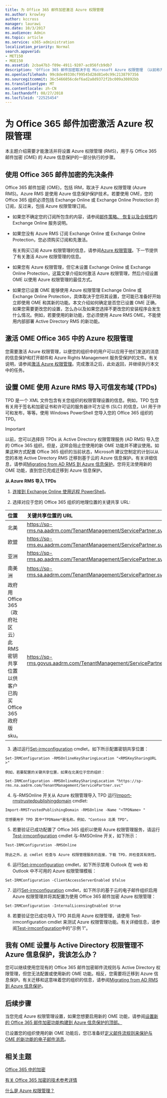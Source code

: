```yaml
---
title: 为 Office 365 邮件加密激活 Azure 权限管理
ms.author: krowley
author: kccross
manager: laurawi
ms.date: 10/3/2017
ms.audience: Admin
ms.topic: article
ms.service: o365-administration
localization_priority: Normal
search.appverid:
- MET150
- MOE150
ms.assetid: 2cba47b3-f09e-4911-9207-ac056fcb9db7
description: 'Office 365 邮件加密取决于在 Microsoft Azure 权限管理 （以前称为 Windows Azure Active Directory 权限管理）。 '
ms.openlocfilehash: 99c8de49330cf99545d28d81e0c99c2138797356
ms.sourcegitcommit: 36c5466056cdef6ad2a8d9372f2bc009a30892bb
ms.translationtype: MT
ms.contentlocale: zh-CN
ms.lasthandoff: 08/27/2018
ms.locfileid: "22525454"
---
```

# <a name="set-up-azure-rights-management-for-office-365-message-encryption"></a>为 Office 365 邮件加密激活 Azure 权限管理

本主题介绍需要才能激活并将设置 Azure 权限管理 (RMS)，用于与 Office 365 邮件加密 (OME) 的 Azure 信息保护的一部分执行的步骤。
  
## <a name="prerequisites-for-using-office-365-message-encryption"></a>使用 Office 365 邮件加密的先决条件
<a name="warmprereqs"> </a>

Office 365 邮件加密 (OME)，包括 IRM，取决于 Azure 权限管理 (Azure RMS)。Azure RMS 是使用 Azure 信息保护保护技术。若要使用 OME，您的 Office 365 组织必须包括 Exchange Online 或 Exchange Online Protection 的订阅，反过来，包括 Azure 权限管理订阅。
  
- 如果您不确定您的订阅所包含的内容，请参阅[邮件策略、 恢复以及合规性](https://technet.microsoft.com/library/exchange-online-message-policy-recovery-and-compliance.aspx)的 Exchange Online 服务说明。
    
- 如果您没有 Azure RMS 订阅 Exchange Online 或 Exchange Online Protection，您必须购买订阅和先激活。
    
    有关购买订阅 Azure 权限管理的信息，请参阅[Azure 权限管理](https://portal.office.com/Signup/MainSignUp15.aspx?&amp;OfferId=9DF77AF9-DAAE-4d51-8E0E-EEEADD4866B8&amp;dl=RIGHTSMANAGEMENT)。下一节提供了有关激活 Azure 权限管理的信息。
    
- 如果您有 Azure 权限管理，但它未设置 Exchange Online 或 Exchange Online Protection，这篇文章介绍如何激活 Azure 权限管理，然后介绍设置 OME 以使用 Azure 权限管理的最佳方式。
    
- 如果您已设置 OME 能够使用 Azure 权限管理 Exchange Online 或 Exchange Online Protection，具体取决于您将其设置，您可能已准备好开始立即使用 OME 和其新的功能。本文介绍如何确定是否您已设置 OME 正确，如果您需要更改您的设置，怎么办以及如果您选择不更改您的安装程序会发生什么情况。例如，若要使用的新功能，您必须使用 Azure RMS OME。不能使用内部部署 Active Directory RMS 的新功能。
    
## <a name="activate-azure-rights-management-for-ome-in-office-365"></a>激活 OME Office 365 中的 Azure 权限管理
<a name="activatewarm"> </a>

您需要激活 Azure 权限管理，以便您的组织中的用户可以应用于他们发送的消息的信息保护和打开邮件和 Azure Rights Management 服务受保护的文件。有关说明，请参阅[激活 Azure 权限管理](https://go.microsoft.com/fwlink/p/?LinkId=525775)。完成激活之后，此处返回，并继续执行本文中的任务。
  
## <a name="set-up-ome-to-use-azure-rms-by-importing-trusted-publishing-domains-tpds"></a>设置 OME 使用 Azure RMS 导入可信发布域 (TPDs)
<a name="importTPDs"> </a>

TPD 是一个 XML 文件包含有关您组织的权限管理设置的信息。例如，TPD 包含有关用于签名和加密证书和许可证的服务器许可方证书 (SLC) 的信息，Url 用于许可和发布，等等。使用 Windows PowerShell 您导入您的 Office 365 组织的 TPD。
  
> [!IMPORTANT]
> 以前，您可以选择将 TPDs 从 Active Directory 权限管理服务 (AD RMS) 导入您的 Office 365 组织。但是，这样会阻止您使用的新 OME 功能并不建议使用。如果这种方式配置 Office 365 组织的当前状态，Microsoft 建议您制定的计划以从您的本地 Active Directory RMS 迁移到基于云的 Azure 信息保护。有关详细信息，请参阅[Migrating from AD RMS 到 Azure 信息保护](https://docs.microsoft.com/information-protection/plan-design/migrate-from-ad-rms-to-azure-rms)。您将无法使用新的 OME 功能，直到您已完成迁移到 Azure 信息保护。 
  
 **从 Azure RMS 导入 TPDs**
  
1. [连接到 Exchange Online 使用远程 PowerShell](https://technet.microsoft.com/library/jj984289%28v=exchg.150%29.aspx)。
    
2. 选择对应于您的 Office 365 组织的地理位置的关键共享 URL:
    
|**位置**|**关键共享位置的 URL**|
|:-----|:-----|
|北美  <br/> |https://sp-rms.na.aadrm.com/TenantManagement/ServicePartner.svc  <br/> |
|欧盟  <br/> |https://sp-rms.eu.aadrm.com/TenantManagement/ServicePartner.svc  <br/> |
|亚洲  <br/> |https://sp-rms.ap.aadrm.com/TenantManagement/ServicePartner.svc  <br/> |
|南美洲  <br/> |https://sp-rms.sa.aadrm.com/TenantManagement/ServicePartner.svc  <br/> |
|政府用 Office 365（政府社区云）  <br/> 此 RMS 密钥共享位置以供客户已购买 Office 365 政府版 sku。  <br/> |https://sp-rms.govus.aadrm.com/TenantManagement/ServicePartner.svc  <br/> |
   
3. 通过运行[Set-irmconfiguration](https://technet.microsoft.com/library/dd979792%28v=exchg.160%29.aspx) cmdlet，如下所示配置密钥共享位置： 
    
  ```
  Set-IRMConfiguration -RMSOnlineKeySharingLocation "<RMSKeySharingURL >"
  ```

    例如，若要配置的关键共享位置，如果在北美位于您的组织：
    
  ```
  Set-IRMConfiguration -RMSOnlineKeySharingLocation "https://sp-rms.na.aadrm.com/TenantManagement/ServicePartner.svc"
  ```

4. 与-RMSOnline 开关从 Azure 权限管理导入 TPD 运行[Import-rmstrustedpublishingdomain](https://technet.microsoft.com/library/jj200724%28v=exchg.150%29.aspx) cmdlet: 
    
  ```
  Import-RMSTrustedPublishingDomain -RMSOnline -Name "<TPDName> "
  ```

    您想要用于 TPD 其中*TPDName*是名称。例如，"Contoso 北美 TPD"。 
    
5. 若要验证已成功配置了 Office 365 组织以使用 Azure 权限管理服务，请运行[Test-irmconfiguration](https://technet.microsoft.com/library/dd979798%28v=exchg.160%29.aspx) cmdlet 与-RMSOnline 开关，如下所示： 
    
  ```
  Test-IRMConfiguration -RMSOnline
  ```

    除此之外，此 cmdlet 检查与 Azure 权限管理服务的连接，下载 TPD，并检查其有效性。
    
6. 运行[Set-irmconfiguration](https://technet.microsoft.com/library/dd979792%28v=exchg.150%29.aspx) cmdlet，如下所示禁用 Outlook 在 web 和 Outlook 中不可用的 Azure 权限管理模板： 
    
  ```
  Set-IRMConfiguration -ClientAccessServerEnabled $false
  ```

7. 运行[Set-irmconfiguration](https://technet.microsoft.com/library/dd979792%28v=exchg.150%29.aspx) cmdlet，如下所示的基于云的电子邮件组织启用 Azure 权限管理并将其配置为使用 Office 365 邮件加密 Azure 权限管理： 
    
  ```
  Set-IRMConfiguration -InternalLicensingEnabled $true
  ```

8. 若要验证您已成功导入 TPD 并启用 Azure 权限管理，请使用 Test-irmconfiguration cmdlet 来测试 Azure 权限管理功能。有关详细信息，请参阅[Test-irmconfiguration](https://technet.microsoft.com/library/dd979798%28v=exchg.150%29.aspx)中的"示例 1"。
    
## <a name="i-have-ome-set-up-with-active-directory-rights-management-not-azure-information-protection-what-do-i-do"></a>我有 OME 设置与 Active Directory 权限管理不 Azure 信息保护，我该怎么办？
<a name="importTPDs"> </a>

您可以继续使用您现有的 Office 365 邮件加密邮件流规则与 Active Directory 权限管理，但您无法配置或使用新的 OME 功能。相反，您需要将迁移到 Azure 信息保护。有关迁移和这意味着您的组织的信息，请参阅[Migrating from AD RMS 到 Azure 信息保护](https://docs.microsoft.com/information-protection/deploy-use/prepare-environment-adrms)。
  
## <a name="next-steps"></a>后续步骤
<a name="importTPDs"> </a>

当您完成 Azure 权限管理设置，如果您想要启用新的 OME 功能，请参阅[设置新的 Office 365 邮件加密功能构建到 Azure 信息保护的顶部。](https://support.office.com/article/7ff0c040-b25c-4378-9904-b1b50210d00e)
  
已设置您的组织使用的新 OME 功能后，您已准备好[定义邮件流规则来保护与 OME 的新功能的电子邮件消息](define-mail-flow-rules-to-encrypt-email.md)。
  
## <a name="related-topics"></a>相关主题
<a name="importTPDs"> </a>

[Office 365 中的加密](encryption.md)
  
[有关 Office 365 加密的技术参考详情](technical-reference-details-about-encryption.md)
  
[什么是 Azure 权限管理？](https://docs.microsoft.com/information-protection/understand-explore/what-is-azure-rms)
  

